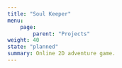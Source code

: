 ```yaml
---
title: "Soul Keeper"
menu:
    page:
        parent: "Projects"
weight: 40
state: "planned"
summary: Online 2D adventure game.
---
```

